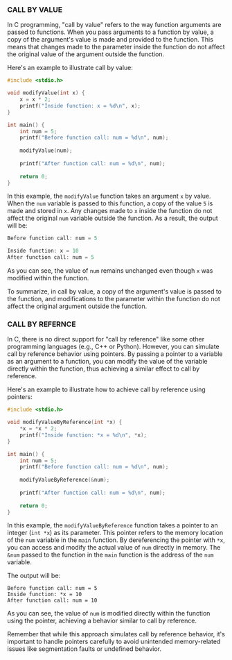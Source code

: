 ### CALL BY VALUE

In C programming, "call by value" refers to the way function arguments are passed to functions. When you pass arguments to a function by value, 
a copy of the argument's value is made and provided to the function. This means that changes made to the parameter inside the function do not affect the original value 
of the argument outside the function. 

Here's an example to illustrate call by value:

```c
#include <stdio.h>

void modifyValue(int x) {
    x = x * 2;
    printf("Inside function: x = %d\n", x);
}

int main() {
    int num = 5;
    printf("Before function call: num = %d\n", num);
    
    modifyValue(num);
    
    printf("After function call: num = %d\n", num);
    
    return 0;
}
```

In this example, the `modifyValue` function takes an argument `x` by value. When the `num` variable is passed to this function, a copy of the value `5` 
is made and stored in `x`. Any changes made to `x` inside the function do not affect the original `num` variable outside the function. As a result, the output will be:

```c
Before function call: num = 5

Inside function: x = 10
After function call: num = 5
```

As you can see, the value of `num` remains unchanged even though `x` was modified within the function.

To summarize, in call by value, a copy of the argument's value is passed to the function, and modifications to the parameter within the function do not affect the 
original argument outside the function.

### CALL BY REFERNCE
In C, there is no direct support for "call by reference" like some other programming languages (e.g., C++ or Python). However, you can simulate call by reference behavior using pointers. By passing a pointer to a variable as an argument to a function, you can modify the value of the variable directly within the function, thus achieving a similar effect to call by reference.

Here's an example to illustrate how to achieve call by reference using pointers:

```c
#include <stdio.h>

void modifyValueByReference(int *x) {
    *x = *x * 2;
    printf("Inside function: *x = %d\n", *x);
}

int main() {
    int num = 5;
    printf("Before function call: num = %d\n", num);
    
    modifyValueByReference(&num);
    
    printf("After function call: num = %d\n", num);
    
    return 0;
}
```

In this example, the `modifyValueByReference` function takes a pointer to an integer (`int *x`) as its parameter. 
This pointer refers to the memory location of the `num` variable in the `main` function. By dereferencing the pointer with `*x`, you can access and modify 
the actual value of `num` directly in memory. The `&num` passed to the function in the `main` function is the address of the `num` variable.

The output will be:

```
Before function call: num = 5
Inside function: *x = 10
After function call: num = 10
```

As you can see, the value of `num` is modified directly within the function using the pointer, achieving a behavior similar to call by reference.

Remember that while this approach simulates call by reference behavior, it's important to handle pointers carefully to avoid unintended memory-related issues 
like segmentation faults or undefined behavior.
